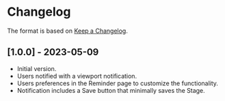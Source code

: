# Changelog

The format is based on [Keep a Changelog](https://keepachangelog.com/en/1.0.0/).


## [1.0.0] - 2023-05-09
- Initial version.
- Users notified with a viewport notification.
- Users preferences in the Reminder page to customize the functionality.
- Notification includes a Save button that minimally saves the Stage.

